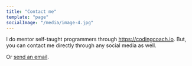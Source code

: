```yaml
---
title: "Contact me"
template: "page"
socialImage: "/media/image-4.jpg"
---
```


I do mentor self-taught programmers through https://codingcoach.io. But, you can contact me directly through any social media as well.

Or [send an email](mailto:ravirajthedeveloper@gmail.com).
